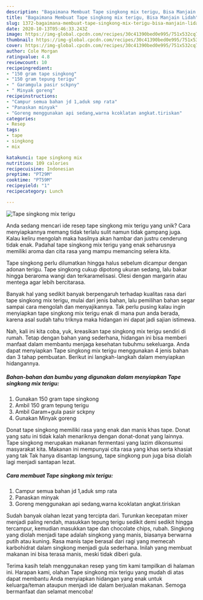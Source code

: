```yaml
---
description: "Bagaimana Membuat Tape singkong mix terigu, Bisa Manjain Lidah"
title: "Bagaimana Membuat Tape singkong mix terigu, Bisa Manjain Lidah"
slug: 1372-bagaimana-membuat-tape-singkong-mix-terigu-bisa-manjain-lidah
date: 2020-10-13T05:46:33.243Z
image: https://img-global.cpcdn.com/recipes/30c41390bed0e995/751x532cq70/tape-singkong-mix-terigu-foto-resep-utama.jpg
thumbnail: https://img-global.cpcdn.com/recipes/30c41390bed0e995/751x532cq70/tape-singkong-mix-terigu-foto-resep-utama.jpg
cover: https://img-global.cpcdn.com/recipes/30c41390bed0e995/751x532cq70/tape-singkong-mix-terigu-foto-resep-utama.jpg
author: Cole Morgan
ratingvalue: 4.8
reviewcount: 10
recipeingredient:
- "150 gram tape singkong"
- "150 gram tepung terigu"
- " Garamgula pasir sckpny"
- " Minyak goreng"
recipeinstructions:
- "Campur semua bahan jd 1,aduk smp rata"
- "Panaskan minyak"
- "Goreng menggunakan api sedang,warna kcoklatan angkat.tiriskan"
categories:
- Resep
tags:
- tape
- singkong
- mix

katakunci: tape singkong mix 
nutrition: 109 calories
recipecuisine: Indonesian
preptime: "PT29M"
cooktime: "PT59M"
recipeyield: "1"
recipecategory: Lunch

---
```



![Tape singkong mix terigu](https://img-global.cpcdn.com/recipes/30c41390bed0e995/751x532cq70/tape-singkong-mix-terigu-foto-resep-utama.jpg)

Anda sedang mencari ide resep tape singkong mix terigu yang unik? Cara menyiapkannya memang tidak terlalu sulit namun tidak gampang juga. Kalau keliru mengolah maka hasilnya akan hambar dan justru cenderung tidak enak. Padahal tape singkong mix terigu yang enak seharusnya memiliki aroma dan cita rasa yang mampu memancing selera kita.

Tape singkong perlu dilumatkan hingga halus sebelum dicampur dengan adonan terigu. Tape singkong cukup dipotong ukuran sedang, lalu bakar hingga beraroma wangi dan terkaramelisasi. Olesi dengan margarin atau mentega agar lebih bercitarasa.

Banyak hal yang sedikit banyak berpengaruh terhadap kualitas rasa dari tape singkong mix terigu, mulai dari jenis bahan, lalu pemilihan bahan segar sampai cara mengolah dan menyajikannya. Tak perlu pusing kalau ingin menyiapkan tape singkong mix terigu enak di mana pun anda berada, karena asal sudah tahu triknya maka hidangan ini dapat jadi sajian istimewa.


Nah, kali ini kita coba, yuk, kreasikan tape singkong mix terigu sendiri di rumah. Tetap dengan bahan yang sederhana, hidangan ini bisa memberi manfaat dalam membantu menjaga kesehatan tubuhmu sekeluarga. Anda dapat menyiapkan Tape singkong mix terigu menggunakan 4 jenis bahan dan 3 tahap pembuatan. Berikut ini langkah-langkah dalam menyiapkan hidangannya.

<!--inarticleads1-->

##### Bahan-bahan dan bumbu yang digunakan dalam menyiapkan Tape singkong mix terigu:

1. Gunakan 150 gram tape singkong
1. Ambil 150 gram tepung terigu
1. Ambil  Garam+gula pasir sckpny
1. Gunakan  Minyak goreng


Donat tape singkong memiliki rasa yang enak dan manis khas tape. Donat yang satu ini tidak kalah menariknya dengan donat-donat yang lainnya. Tape singkong merupakan makanan fermentasi yang lazim dikonsumsi masyarakat kita. Makanan ini mempunyai cita rasa yang khas serta khasiat yang tak Tak hanya disantap langsung, tape singkong pun juga bisa diolah lagi menjadi santapan lezat. 

<!--inarticleads2-->

##### Cara membuat Tape singkong mix terigu:

1. Campur semua bahan jd 1,aduk smp rata
1. Panaskan minyak
1. Goreng menggunakan api sedang,warna kcoklatan angkat.tiriskan


Sudah banyak olahan lezat yang tercipta dari. Turunkan kecepatan mixer menjadi paling rendah, masukkan tepung terigu sedikit demi sedikit hingga tercampur, kemudian masukkan tape dan chocolate chips, rubah. Singkong yang diolah menjadi tape adalah singkong yang manis, biasanya berwarna putih atau kuning. Rasa manis tape berasal dari ragi yang memecah karbohidrat dalam singkong menjadi gula sederhana. Inilah yang membuat makanan ini bisa terasa manis, meski tidak diberi gula. 

Terima kasih telah menggunakan resep yang tim kami tampilkan di halaman ini. Harapan kami, olahan Tape singkong mix terigu yang mudah di atas dapat membantu Anda menyiapkan hidangan yang enak untuk keluarga/teman ataupun menjadi ide dalam berjualan makanan. Semoga bermanfaat dan selamat mencoba!
